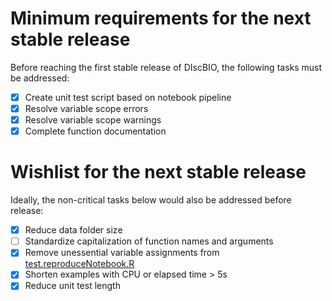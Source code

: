# Minimum requirements for the next stable release

Before reaching the first stable release of DIscBIO, the following tasks must be addressed:

- [x] Create unit test script based on notebook pipeline
- [x] Resolve variable scope errors
- [x] Resolve variable scope warnings
- [x] Complete function documentation

# Wishlist for the next stable release

Ideally, the non-critical tasks below would also be addressed before release:

- [x] Reduce data folder size
- [ ] Standardize capitalization of function names and arguments
- [x] Remove unessential variable assignments from [test.reproduceNotebook.R](tests/testthat/test.reproduceNotebook.R)
- [x] Shorten examples with CPU or elapsed time > 5s
- [x] Reduce unit test length

